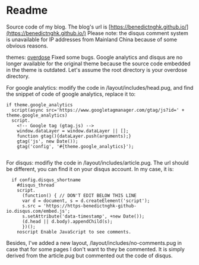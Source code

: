 # Readme

Source code of my blog. The blog's url is [https://benedictnghk.github.io/](https://benedictnghk.github.io/)
Please note: the disqus comment system is unavailable for IP addresses from Mainland China because of some obvious reasons.

themes: [overdose](https://github.com/HyunSeob/hexo-theme-overdose)
Fixed some bugs. Google analytics and disqus are no longer available for the original theme because the source code embedded in the theme is outdated. Let's assume the root directory is your overdose directory.

For google analytics: modify the code in /layout/includes/head.pug, and find the snippet of code of google analytics, replace it to:

```pug
if theme.google_analytics
  script(async src='https://www.googletagmanager.com/gtag/js?id=' + theme.google_analytics)
  script. 
    <!-- Google tag (gtag.js) -->
    window.dataLayer = window.dataLayer || [];
    function gtag(){dataLayer.push(arguments);}
    gtag('js', new Date());
    gtag('config', '#{theme.google_analytics}');
    
```

For disqus: modifiy the code in /layout/includes/article.pug. The url should be different, you can find it on your disqus account. In my case, it is:

```pug
  if config.disqus_shortname
    #disqus_thread
    script.
      (function() { // DON'T EDIT BELOW THIS LINE
      var d = document, s = d.createElement('script');
      s.src = 'https://https-benedictnghk-github-io.disqus.com/embed.js';
      s.setAttribute('data-timestamp', +new Date());
      (d.head || d.body).appendChild(s);
      })();
    noscript Enable JavaScript to see comments.
```

Besides, I've added a new layout, /layout/includes/no-comments.pug in case that for some pages I don't want to they be commented. It is simply derived from the article.pug but commented out the code of disqus.
